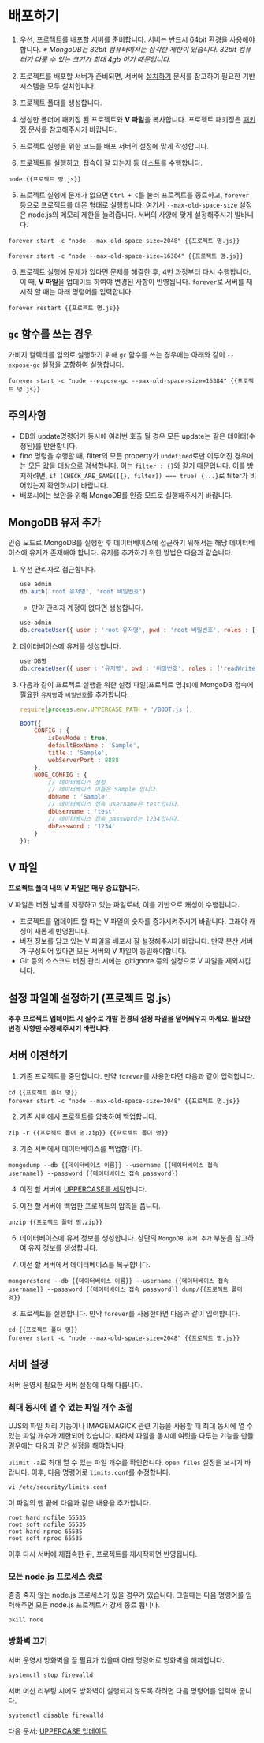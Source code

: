 # 배포하기

1. 우선, 프로젝트를 배포할 서버를 준비합니다. 서버는 반드시 64bit 환경을 사용해야 합니다.
    *※ MongoDB는 32bit 컴퓨터에서는 심각한 제한이 있습니다. 32bit 컴퓨터가 다룰 수 있는 크기가 최대 4gb 이기 때문입니다.*

2. 프로젝트를 배포할 서버가 준비되면, 서버에 [설치하기](INSTALL.md) 문서를 참고하여 필요한 기반 시스템을 모두 설치합니다.

3. 프로젝트 폴더를 생성합니다.

4. 생성한 폴더에 패키징 된 프로젝트와 **V 파일**을 복사합니다. 프로젝트 패키징은 [패키징](PACK.md) 문서를 참고해주시기 바랍니다.

3. 프로젝트 실행을 위한 코드를 배포 서버의 설정에 맞게 작성합니다.

4. 프로젝트를 실행하고, 접속이 잘 되는지 등 테스트를 수행합니다.
```
node {{프로젝트 명.js}}
```

5. 프로젝트 실행에 문제가 없으면 `Ctrl + C`를 눌러 프로젝트를 종료하고, `forever` 등으로 프로젝트를 데몬 형태로 실행합니다. 여기서 `--max-old-space-size` 설정은 node.js의 메모리 제한을 늘려줍니다. 서버의 사양에 맞게 설정해주시기 발바니다.
```
forever start -c "node --max-old-space-size=2048" {{프로젝트 명.js}}
```
```
forever start -c "node --max-old-space-size=16384" {{프로젝트 명.js}}
```

6. 프로젝트 실행에 문제가 있다면 문제를 해결한 후, 4번 과정부터 다시 수행합니다. 이 때, **V 파일**을 업데이트 하여야 변경된 사항이 반영됩니다. `forever`로 서버를 재시작 할 때는 아래 명령어를 입력합니다.
```
forever restart {{프로젝트 명.js}}
```

## `gc` 함수를 쓰는 경우
가비지 컬렉터를 임의로 실행하기 위해 `gc` 함수를 쓰는 경우에는 아래와 같이 `--expose-gc` 설정을 포함하여 실행합니다.
```
forever start -c "node --expose-gc --max-old-space-size=16384" {{프로젝트 명.js}}
```

## 주의사항
* DB의 update명령어가 동시에 여러번 호출 될 경우 모든 update는 같은 데이터(수정된)를 반환합니다.
* find 명령을 수행할 때, filter의 모든 property가 `undefined`로만 이루어진 경우에는 모든 값을 대상으로 검색합니다. 이는 `filter : {}`와 같기 때문입니다. 이를 방지하려면, `if (CHECK_ARE_SAME([{}, filter]) === true) {...}`로 filter가 비어있는지 확인하시기 바랍니다.
* 배포시에는 보안을 위해 MongoDB를 인증 모드로 실행해주시기 바랍니다.

## MongoDB 유저 추가
인증 모드로 MongoDB를 실행한 후 데이터베이스에 접근하기 위해서는 해당 데이터베이스에 유저가 존재해야 합니다. 유저를 추가하기 위한 방법은 다음과 같습니다.

1. 우선 관리자로 접근합니다.
	```javascript
	use admin
	db.auth('root 유저명', 'root 비밀번호')
	```
	
	* 만약 관리자 계정이 없다면 생성합니다.
	```javascript
	use admin
	db.createUser({ user : 'root 유저명', pwd : 'root 비밀번호', roles : ['root'] })
	```

2. 데이터베이스에 유저를 생성합니다.
	```javascript
	use DB명
	db.createUser({ user : '유저명', pwd : '비밀번호', roles : ['readWrite', 'dbAdmin'] })
	```

3. 다음과 같이 프로젝트 실행을 위한 설정 파일(프로젝트 명.js)에 MongoDB 접속에 필요한 `유저명`과 `비밀번호`를 추가합니다.
	```javascript
	require(process.env.UPPERCASE_PATH + '/BOOT.js');
	
	BOOT({
		CONFIG : {
	        isDevMode : true,
			defaultBoxName : 'Sample',
	        title : 'Sample',
			webServerPort : 8888
		},
		NODE_CONFIG : {
		    // 데이터베이스 설정
			// 데이터베이스 이름은 Sample 입니다.
			dbName : 'Sample',
			// 데이터베이스 접속 username은 test입니다.
			dbUsername : 'test',
			// 데이터베이스 접속 password는 1234입니다.
			dbPassword : '1234'
		}
	});
	```

## V 파일
**프로젝트 폴더 내의 V 파일은 매우 중요합니다.**

V 파일은 버젼 넘버를 저장하고 있는 파일로써, 이를 기반으로 캐싱이 수행됩니다.

* 프로젝트를 업데이트 할 때는 V 파일의 숫자를 증가시켜주시기 바랍니다. 그래야 캐싱이 새롭게 반영됩니다.
* 버전 정보를 담고 있는 V 파일을 배포시 잘 설정해주시기 바랍니다. 만약 분산 서버가 구성되어 있다면 모든 서버의 V 파일이 동일해야합니다.
* Git 등의 소스코드 버젼 관리 시에는 .gitignore 등의 설정으로 V 파일을 제외시킵니다.

## 설정 파일에 설정하기 (프로젝트 명.js)
**추후 프로젝트 업데이트 시 실수로 개발 환경의 설정 파일을 덮어씌우지 마세요. 필요한 변경 사항만 수정해주시기 바랍니다.**

## 서버 이전하기
1. 기존 프로젝트를 중단합니다. 만약 `forever`를 사용한다면 다음과 같이 입력합니다.
```
cd {{프로젝트 폴더 명}}
forever start -c "node --max-old-space-size=2048" {{프로젝트 명.js}}
```

2. 기존 서버에서 프로젝트를 압축하여 백업합니다.
```
zip -r {{프로젝트 폴더 명.zip}} {{프로젝트 폴더 명}}
```

3. 기존 서버에서 데이터베이스를 백업합니다.
```
mongodump --db {{데이터베이스 이름}} --username {{데이터베이스 접속 username}} --password {{데이터베이스 접속 password}}
```

4. 이전 할 서버에 [UPPERCASE를 세팅](INSTALL.md)합니다.

5. 이전 할 서버에 백업한 프로젝트의 압축을 풉니다.
```
unzip {{프로젝트 폴더 명.zip}}
```

6. 데이터베이스에 유저 정보를 생성합니다.
상단의 `MongoDB 유저 추가` 부분을 참고하여 유저 정보를 생성합니다.

7. 이전 할 서버에서 데이터베이스를 복구합니다.
```
mongorestore --db {{데이터베이스 이름}} --username {{데이터베이스 접속 username}} --password {{데이터베이스 접속 password}} dump/{{프로젝트 폴더 명}}
```

8. 프로젝트를 실행합니다. 만약 `forever`를 사용한다면 다음과 같이 입력합니다.
```
cd {{프로젝트 폴더 명}}
forever start -c "node --max-old-space-size=2048" {{프로젝트 명.js}}
```

## 서버 설정
서버 운영시 필요한 서버 설정에 대해 다룹니다.

### 최대 동시에 열 수 있는 파일 개수 조절
UJS의 파일 처리 기능이나 IMAGEMAGICK 관련 기능을 사용할 때 최대 동시에 열 수 있는 파일 개수가 제한되어 있습니다.
따라서 파일을 동시에 여럿을 다루는 기능을 만들 경우에는 다음과 같은 설정을 해야합니다.

`ulimit -a`로 최대 열 수 있는 파일 개수를 확인합니다. `open files` 설정을 보시기 바랍니다. 이후, 다음 명령어로 `limits.conf`를 수정합니다.
```
vi /etc/security/limits.conf
```

이 파일의 맨 끝에 다음과 같은 내용을 추가합니다.
```
root hard nofile 65535
root soft nofile 65535
root hard nproc 65535
root soft nproc 65535
```

이후 다시 서버에 재접속한 뒤, 프로젝트를 재시작하면 반영됩니다.

### 모든 node.js 프로세스 종료
종종 죽지 않는 node.js 프로세스가 있을 경우가 있습니다. 그럴때는 다음 명령어를 입력해주면 모든 node.js 프로젝트가 강제 종료 됩니다.
```
pkill node
```

### 방화벽 끄기
서버 운영시 방화벽을 끌 필요가 있을때 아래 명령어로 방화벽을 해제합니다.
```
systemctl stop firewalld
```

서버 머신 리부팅 시에도 방화벽이 실행되지 않도록 하려면 다음 명령어를 입력해 줍니다.
```
systemctl disable firewalld
```

다음 문서: [UPPERCASE 업데이트](UPDATE.md)
